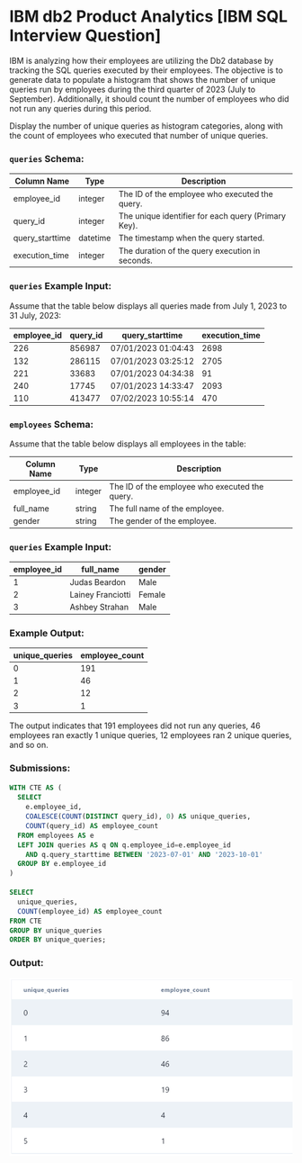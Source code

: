# IBM db2 Product Analytics [IBM SQL Interview Question]

IBM is analyzing how their employees are utilizing the Db2 database by tracking the SQL queries executed by their employees. The objective is to generate data to populate a histogram that shows the number of unique queries run by employees during the third quarter of 2023 (July to September). Additionally, it should count the number of employees who did not run any queries during this period.

Display the number of unique queries as histogram categories, along with the count of employees who executed that number of unique queries.

### **`queries` Schema:**

| Column Name | Type | Description |
| --- | --- | --- |
| employee_id | integer | The ID of the employee who executed the query. |
| query_id | integer | The unique identifier for each query (Primary Key). |
| query_starttime | datetime | The timestamp when the query started. |
| execution_time | integer | The duration of the query execution in seconds. |

### **`queries` Example Input:**

Assume that the table below displays all queries made from July 1, 2023 to 31 July, 2023:

| employee_id | query_id | query_starttime | execution_time |
| --- | --- | --- | --- |
| 226 | 856987 | 07/01/2023 01:04:43 | 2698 |
| 132 | 286115 | 07/01/2023 03:25:12 | 2705 |
| 221 | 33683 | 07/01/2023 04:34:38 | 91 |
| 240 | 17745 | 07/01/2023 14:33:47 | 2093 |
| 110 | 413477 | 07/02/2023 10:55:14 | 470 |

### **`employees` Schema:**

Assume that the table below displays all employees in the table:

| Column Name | Type | Description |
| --- | --- | --- |
| employee_id | integer | The ID of the employee who executed the query. |
| full_name | string | The full name of the employee. |
| gender | string | The gender of the employee. |

### **`queries` Example Input:**

| employee_id | full_name | gender |
| --- | --- | --- |
| 1 | Judas Beardon | Male |
| 2 | Lainey Franciotti | Female |
| 3 | Ashbey Strahan | Male |

### **Example Output:**

| unique_queries | employee_count |
| --- | --- |
| 0 | 191 |
| 1 | 46 |
| 2 | 12 |
| 3 | 1 |

The output indicates that 191 employees did not run any queries, 46 employees ran exactly 1 unique queries, 12 employees ran 2 unique queries, and so on.

### **Submissions:**

```sql
WITH CTE AS (
  SELECT
    e.employee_id,
    COALESCE(COUNT(DISTINCT query_id), 0) AS unique_queries,
    COUNT(query_id) AS employee_count
  FROM employees AS e
  LEFT JOIN queries AS q ON q.employee_id=e.employee_id
    AND q.query_starttime BETWEEN '2023-07-01' AND '2023-10-01'
  GROUP BY e.employee_id
)

SELECT 
  unique_queries,
  COUNT(employee_id) AS employee_count
FROM CTE
GROUP BY unique_queries
ORDER BY unique_queries;
```

### **Output:**

![Screenshot 2024-08-01 134509.png](https://github.com/lizasizas/SQL-Learning-Journey/blob/main/04%20Practice/01%20DataLemur/IBM%20db2%20Product%20Analytics/Screenshot%202024-08-01%20134509.png)
